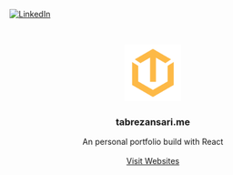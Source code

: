 [![LinkedIn][linkedin-shield]][linkedin-url]



<!-- PROJECT LOGO -->
<br />
<p align="center">
  <a href="https://github.com/tabrezansari/tabrezansari.me">
    <img src="src/Assets/tabrezsvg.svg" alt="Logo" width="100" height="100">
  </a>

  <h3 align="center">tabrezansari.me</h3>

  <p align="center">
    An personal portfolio build with React
    <br />
    <br />
    <a href="https://tabrezansari.me" target="_blank>View Website</a>
    ·
    <a href="https://github.com/tabrezansari/tabrezansari.me/issues" target="_blank>Report Bug</a>
    ·
    <a href="https://github.com/tabrezansari/tabrezansari.me/issues" target="_blank>Request Feature</a>
  </p>
                                                                              <a href="https//tabrezansari.me/" target="_blank" class="button">Visit Websites</a>

</p>


[contributors-shield]: https://img.shields.io/github/contributors/othneildrew/Best-README-Template.svg?style=flat-square
[contributors-url]: https://github.com/tabrezansari/tabrezansari.me/graphs/contributors
[forks-shield]: https://img.shields.io/github/forks/othneildrew/Best-README-Template.svg?style=flat-square
[forks-url]: https://github.com/tabrezansari/tabrezansari.me/network/members
[stars-shield]: https://img.shields.io/github/stars/othneildrew/Best-README-Template.svg?style=flat-square
[stars-url]: https://github.com/tabrezansari/tabrezansari.me/stargazers
[issues-shield]: https://img.shields.io/github/issues/othneildrew/Best-README-Template.svg?style=flat-square
[issues-url]: https://github.com/tabrezansari/tabrezansari.me/issues
[linkedin-shield]: https://img.shields.io/badge/-LinkedIn-black.svg?style=flat-square&logo=linkedin&colorB=555
[linkedin-url]: https://linkedin.com/in/tabrezansari
